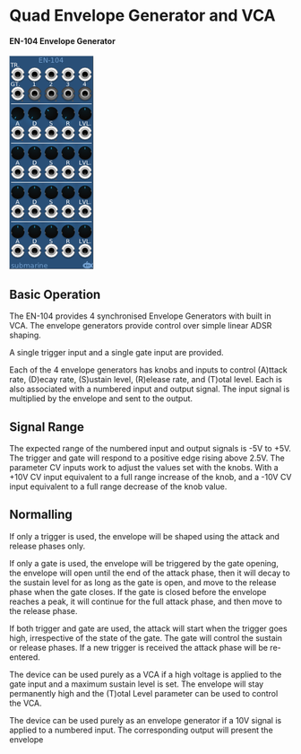# Quad Envelope Generator and VCA
#### EN-104 Envelope Generator


![View of the Envelope Generator](EN.png "Envelope Generator")

## Basic Operation

The EN-104 provides 4 synchronised Envelope Generators with built in VCA. The envelope generators provide control over simple linear
ADSR shaping.
	
A single trigger input and a single gate input are provided.

Each of the 4 envelope generators has knobs and inputs to control (A)ttack rate, (D)ecay rate, (S)ustain level, (R)elease rate, and (T)otal level. Each is also associated with a numbered input and output signal. The input signal is multiplied by the envelope and sent to the output.

## Signal Range

The expected range of the numbered input and output signals is -5V to +5V. The trigger and gate will respond to a positive edge rising above 2.5V. The parameter CV inputs work to adjust the values set with the knobs. With a +10V CV input equivalent to a full range increase of the knob, and a -10V CV input equivalent to a full range decrease of the knob value.

## Normalling

If only a trigger is used, the envelope will be shaped using the attack and release phases only.

If only a gate is used, the envelope will be triggered by the gate opening, the envelope will open until the end of the attack phase, then it will decay to the sustain level for as long as the gate is open, and move to the release phase when the gate closes. If the gate is closed before the envelope reaches a peak, it will continue for the full attack phase, and then move to the release phase.

If both trigger and gate are used, the attack will start when the trigger goes high, irrespective of the state of the gate. The gate will control the sustain or release phases. If a new trigger is received the attack phase will be re-entered.

The device can be used purely as a VCA if a high voltage is applied to the gate input and a maximum sustain level is set.  The envelope will stay permanently high and the (T)otal Level parameter can be used to control the VCA.

The device can be used purely as an envelope generator if a 10V signal is applied to a numbered input. The corresponding output will present the envelope

